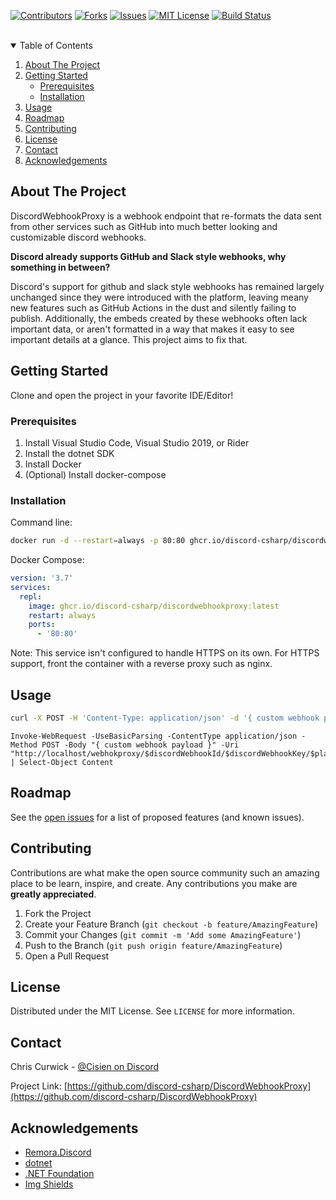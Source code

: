 <!--
Based on the README.md template found at https://github.com/othneildrew/Best-README-Template/blob/master/README.md
-->

[![Contributors][contributors-shield]][contributors-url]
[![Forks][forks-shield]][forks-url]
[![Issues][issues-shield]][issues-url]
[![MIT License][license-shield]][license-url]
[![Build Status][build-sheld]][build-url]


<br />

<!-- TABLE OF CONTENTS -->
<details open="open">
  <summary>Table of Contents</summary>
  <ol>
    <li>
      <a href="#about-the-project">About The Project</a>
    </li>
    <li>
      <a href="#getting-started">Getting Started</a>
      <ul>
        <li><a href="#prerequisites">Prerequisites</a></li>
        <li><a href="#installation">Installation</a></li>
      </ul>
    </li>
    <li><a href="#usage">Usage</a></li>
    <li><a href="#roadmap">Roadmap</a></li>
    <li><a href="#contributing">Contributing</a></li>
    <li><a href="#license">License</a></li>
    <li><a href="#contact">Contact</a></li>
    <li><a href="#acknowledgements">Acknowledgements</a></li>
  </ol>
</details>



<!-- ABOUT THE PROJECT -->
## About The Project

DiscordWebhookProxy is a webhook endpoint that re-formats the data sent from other services such as GitHub into much better looking and customizable discord webhooks.



**Discord already supports GitHub and Slack style webhooks, why something in between?**

Discord's support for github and slack style webhooks has remained largely unchanged since they were introduced with the platform, leaving meany new features such as GitHub Actions in the dust and silently failing to publish. Additionally, the embeds created by these webhooks often lack important data, or aren't formatted in a way that makes it easy to see important details at a glance. This project aims to fix that.

<!-- GETTING STARTED -->
## Getting Started

Clone and open the project in your favorite IDE/Editor!

### Prerequisites

1. Install Visual Studio Code, Visual Studio 2019, or Rider
1. Install the dotnet SDK
1. Install Docker
1. (Optional) Install docker-compose

### Installation

Command line:

```sh
docker run -d --restart=always -p 80:80 ghcr.io/discord-csharp/discordwebhookproxy:latest
```

Docker Compose:
```yml
version: '3.7'
services:
  repl:
    image: ghcr.io/discord-csharp/discordwebhookproxy:latest
    restart: always
    ports:
      - '80:80'
```

Note: This service isn't configured to handle HTTPS on its own. For HTTPS support, front the container with a reverse proxy such as nginx.

<!-- USAGE EXAMPLES -->
## Usage

```sh
curl -X POST -H 'Content-Type: application/json' -d '{ custom webhook payload }' "http://localhost/webhokproxy/$discordWebhookId/$discordWebhookKey/$platformIdentifier"
```

```pwsh
Invoke-WebRequest -UseBasicParsing -ContentType application/json -Method POST -Body "{ custom webhook payload }" -Uri "http://localhost/webhokproxy/$discordWebhookId/$discordWebhookKey/$platformIdentifier" | Select-Object Content
```


<!-- ROADMAP -->
## Roadmap

See the [open issues](https://github.com/discord-csharp/DiscordWebhookProxy/issues) for a list of proposed features (and known issues).



<!-- CONTRIBUTING -->
## Contributing

Contributions are what make the open source community such an amazing place to be learn, inspire, and create. Any contributions you make are **greatly appreciated**.

1. Fork the Project
2. Create your Feature Branch (`git checkout -b feature/AmazingFeature`)
3. Commit your Changes (`git commit -m 'Add some AmazingFeature'`)
4. Push to the Branch (`git push origin feature/AmazingFeature`)
5. Open a Pull Request



<!-- LICENSE -->
## License

Distributed under the MIT License. See `LICENSE` for more information.



<!-- CONTACT -->
## Contact

Chris Curwick - [@Cisien on Discord](https://discord.gg/csharp)

Project Link: [https://github.com/discord-csharp/DiscordWebhookProxy](https://github.com/discord-csharp/DiscordWebhookProxy)



<!-- ACKNOWLEDGEMENTS -->
## Acknowledgements
* [Remora.Discord](https://github.com/Nihlus/Remora.Discord)
* [dotnet](https://github.com/dotnet)
* [.NET Foundation](https://dotnetfoundation.org)
* [Img Shields](https://shields.io)



<!-- MARKDOWN LINKS & IMAGES -->
<!-- https://www.markdownguide.org/basic-syntax/#reference-style-links -->
[contributors-shield]: https://img.shields.io/github/contributors/discord-csharp/DiscordWebhookProxy.svg?style=for-the-badge
[contributors-url]: https://github.com/discord-csharp/DiscordWebhookProxy/graphs/contributors
[forks-shield]: https://img.shields.io/github/forks/discord-csharp/DiscordWebhookProxy.svg?style=for-the-badge
[forks-url]: https://github.com/discord-csharp/DiscordWebhookProxy/network/members
[stars-shield]: https://img.shields.io/github/stars/discord-csharp/DiscordWebhookProxy.svg?style=for-the-badge
[stars-url]: https://github.com/discord-csharp/DiscordWebhookProxy/stargazers
[issues-shield]: https://img.shields.io/github/issues/discord-csharp/DiscordWebhookProxy.svg?style=for-the-badge
[issues-url]: https://github.com/discord-csharp/DiscordWebhookProxy/issues
[license-shield]: https://img.shields.io/github/license/discord-csharp/DiscordWebhookProxy.svg?style=for-the-badge
[license-url]: https://github.com/discord-csharp/DiscordWebhookProxy/blob/master/LICENSE.txt
[build-sheld]: https://img.shields.io/github/workflow/status/discord-csharp/DiscordWebhookProxy/build-csharprepl?style=for-the-badge
[build-url]: https://github.com/discord-csharp/DiscordWebhookProxy/actions/workflows/build-container.yml
